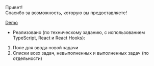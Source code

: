 Привет!\
Спасибо за возможность, которую вы предоставляете!

[Demo](https://vadimlyutsko.github.io/ToDo_For_Mindbox/)

* Реализовано (по техническому заданию, с использованием TypeScript, React и React Hooks):
 1. Поле для ввода новой задачи
 2. Списки всех задач, невыполненных и выполненных задач (по отдельности)

